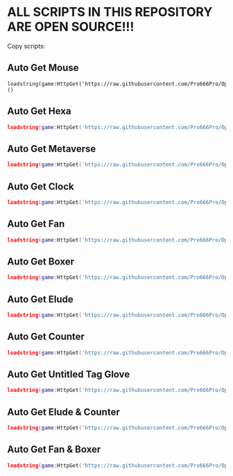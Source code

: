 # ALL SCRIPTS IN THIS REPOSITORY ARE OPEN SOURCE!!!

Copy scripts:

## Auto Get Mouse
```luau
loadstring(game:HttpGet('https://raw.githubusercontent.com/Pro666Pro/OpenSourceScripts/refs/heads/main/MouseGlove.luau'))()
```

## Auto Get Hexa
```lua
loadstring(game:HttpGet('https://raw.githubusercontent.com/Pro666Pro/OpenSourceScripts/refs/heads/main/HexaGlove.luau'))()
```
## Auto Get Metaverse
```lua
loadstring(game:HttpGet('https://raw.githubusercontent.com/Pro666Pro/OpenSourceScripts/refs/heads/main/MetaverseGlove.luau'))()
```

## Auto Get Clock
```lua
loadstring(game:HttpGet('https://raw.githubusercontent.com/Pro666Pro/OpenSourceScripts/refs/heads/main/ClockGlove.luau'))()
```

## Auto Get Fan
```lua
loadstring(game:HttpGet('https://raw.githubusercontent.com/Pro666Pro/OpenSourceScripts/refs/heads/main/FanGlove.luau'))()
```

## Auto Get Boxer
```lua
loadstring(game:HttpGet('https://raw.githubusercontent.com/Pro666Pro/OpenSourceScripts/refs/heads/main/BoxerGlove.luau'))()
```

## Auto Get Elude
```lua
loadstring(game:HttpGet('https://raw.githubusercontent.com/Pro666Pro/OpenSourceScripts/refs/heads/main/EludeGlove.luau'))()
```

## Auto Get Counter
```lua
loadstring(game:HttpGet('https://raw.githubusercontent.com/Pro666Pro/OpenSourceScripts/refs/heads/main/CounterGlove.luau'))()
```

## Auto Get Untitled Tag Glove
```lua
loadstring(game:HttpGet('https://raw.githubusercontent.com/Pro666Pro/OpenSourceScripts/refs/heads/main/UTGGlove.luau'))()
```

## Auto Get Elude & Counter
```lua
loadstring(game:HttpGet('https://raw.githubusercontent.com/Pro666Pro/OpenSourceScripts/refs/heads/main/EludeAndCounterGloves.luau'))()
```

## Auto Get Fan & Boxer
```lua
loadstring(game:HttpGet('https://raw.githubusercontent.com/Pro666Pro/OpenSourceScripts/refs/heads/main/FanAndBoxerGloves.luau'))()
```
